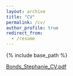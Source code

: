 ```yaml
---
layout: archive
title: "CV"
permalink: /cv/
author_profile: true
redirect_from:
  - /resume
---
```


{% include base_path %}



[Bonds_Stephanie_CV.pdf](https://github.com/stephaniebonds/stephaniebonds.github.io/files/7026511/Bonds_Stephanie_CV.pdf)
